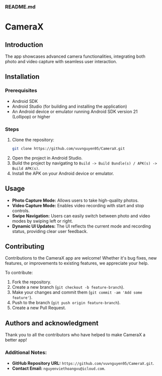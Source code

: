 ### README.md

# CameraX

## Introduction
The app showcases advanced camera functionalities, integrating both photo and video capture with seamless user interaction.

## Installation

### Prerequisites
- Android SDK
- Android Studio (for building and installing the application)
- An Android device or emulator running Android SDK version 21 (Lollipop) or higher

### Steps
1. Clone the repository:
   ```bash
   git clone https://github.com/vuvnguyen95/CameraX.git
   ```
2. Open the project in Android Studio.
3. Build the project by navigating to `Build -> Build Bundle(s) / APK(s) -> Build APK(s)`.
4. Install the APK on your Android device or emulator.

## Usage
- **Photo Capture Mode:** Allows users to take high-quality photos.
- **Video Capture Mode:** Enables video recording with start and stop controls.
- **Swipe Navigation:** Users can easily switch between photo and video modes by swiping left or right.
- **Dynamic UI Updates:** The UI reflects the current mode and recording status, providing clear
user feedback.

## Contributing
Contributions to the CameraX app are welcome! Whether it's bug fixes, new features, or improvements to existing features, we appreciate your help.

To contribute:
1. Fork the repository.
2. Create a new branch (`git checkout -b feature-branch`).
3. Make your changes and commit them (`git commit -am 'Add some feature'`).
4. Push to the branch (`git push origin feature-branch`).
5. Create a new Pull Request.

## Authors and acknowledgment
Thank you to all the contributors who have helped to make CameraX a better app!

### Additional Notes:
- **GitHub Repository URL:** `https://github.com/vuvnguyen95/CameraX.git`.
- **Contact Email:** `nguyenviethoangvu@icloud.com`.
